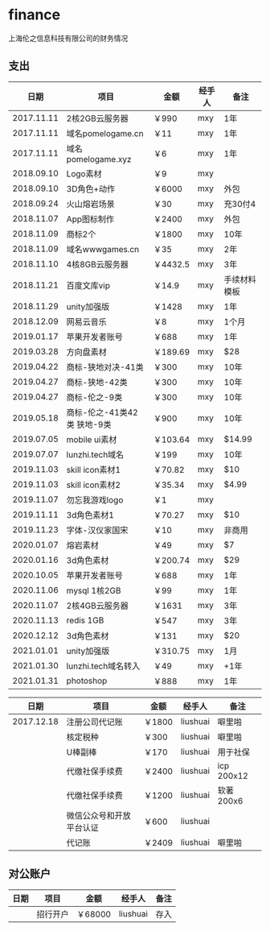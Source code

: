 # finance
上海伦之信息科技有限公司的财务情况


## 支出

| 日期       | 项目               | 金额    | 经手人   | 备注    |
|-----------|--------------------|--------|---------|--------|
|2017.11.11 | 2核2GB云服务器       | ￥990  | mxy     | 1年    |
|2017.11.11 | 域名pomelogame.cn   | ￥11   | mxy     | 1年    |
|2017.11.11 | 域名pomelogame.xyz  | ￥6    | mxy     | 1年    |
|2018.09.10 | Logo素材            | ￥9    | mxy     |       |
|2018.09.10 | 3D角色+动作          | ￥6000 | mxy     | 外包   |
|2018.09.24 | 火山熔岩场景          | ￥30   | mxy      |充30付4 |
|2018.11.07 | App图标制作          | ￥2400 | mxy     | 外包  |
|2018.11.09 | 商标2个             | ￥1800  | mxy     | 10年  |
|2018.11.09 | 域名wwwgames.cn     | ￥35    | mxy      |  2年   |
|2018.11.10 | 4核8GB云服务器     | ￥4432.5  | mxy      |  3年   |
|2018.11.21 | 百度文库vip       | ￥14.9  | mxy      | 手续材料模板 |
|2018.11.29 | unity加强版       | ￥1428  | mxy      | 1年 |
|2018.12.09 | 网易云音乐         | ￥8  | mxy      | 1个月 |
|2019.01.17 | 苹果开发者账号      | ￥688 | mxy      | 1年 |
|2019.03.28 | 方向盘素材    | ￥189.69 | mxy      | $28 |
|2019.04.22 | 商标-狭地对决-41类  | ￥300    | mxy     | 10年  |
|2019.04.27 | 商标-狭地-42类     | ￥300    | mxy     | 10年  |
|2019.04.27 | 商标-伦之-9类      | ￥300    | mxy     | 10年  |
|2019.05.18 | 商标-伦之-41类42类 狭地-9类 | ￥900    | mxy     | 10年  |
|2019.07.05 | mobile ui素材 | ￥103.64  | mxy      | $14.99 |
|2019.07.07 | lunzhi.tech域名 | ￥199  | mxy      | 10年 |
|2019.11.03 | skill icon素材1 | ￥70.82  | mxy      | $10 |
|2019.11.03 | skill icon素材2 | ￥35.34  | mxy      | $4.99 |
|2019.11.07 | 勿忘我游戏logo   | ￥1      | mxy      |       |
|2019.11.11 | 3d角色素材1      | ￥70.27  | mxy      | $10   |
|2019.11.23 | 字体-汉仪家国宋   | ￥10     | mxy     | 非商用   |
|2020.01.07 | 熔岩素材         | ￥49     | mxy     | $7    |
|2020.01.16 | 3d角色素材       | ￥200.74 | mxy     | $29   |
|2020.10.05 | 苹果开发者账号      | ￥688 | mxy      | 1年 |
|2020.11.06 | mysql 1核2GB     | ￥99 | mxy      | 1年 |
|2020.11.07 | 2核4GB云服务器     | ￥1631  | mxy      |  3年   |
|2020.11.13 | redis 1GB      | ￥547  | mxy      |  3年   |
|2020.12.12 | 3d角色素材      | ￥131  | mxy      |  $20   |
|2021.01.01 | unity加强版       | ￥310.75  | mxy      | 1月 |
|2021.01.30 | lunzhi.tech域名转入 | ￥49  | mxy      | +1年 |
|2021.01.31 | photoshop         | ￥888  | mxy       | 1年 |

| 日期       | 项目               | 金额    | 经手人   | 备注    |
|-----------|--------------------|--------|---------|--------|
| 2017.12.18 | 注册公司代记账     | ￥1800  | liushuai      |  噼里啪  |
|       | 核定税种     | ￥300  | liushuai      |  噼里啪  |
|       | U棒副棒     | ￥170  | liushuai      |  用于社保  |
|       | 代缴社保手续费     | ￥2400  | liushuai      |  icp 200x12  |
|       | 代缴社保手续费     | ￥1200  | liushuai      |  软著 200x6 |
|       | 微信公众号和开放平台认证     | ￥600  | liushuai      |    |
|       | 代记账     | ￥2409  | liushuai      |  噼里啪  |


## 对公账户

| 日期       | 项目               | 金额    | 经手人   | 备注    |
|-----------|--------------------|--------|---------|--------|
|           | 招行开户     | ￥68000  | liushuai      | 存入   |
